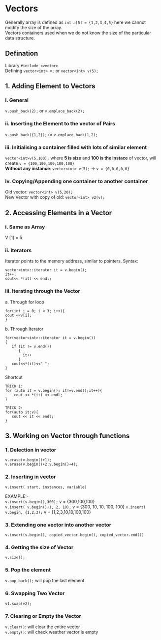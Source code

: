 # Vectors
Generally array is defined as `int a[5] = {1,2,3,4,5}` here we cannot modify the size of the array.  
Vectors containers used when we do not know the size of the particular data structure.  

## Defination
Library `#include <vector>`  
Defining `vector<int> v;` or `vector<int> v(5);`

## 1. Adding Element to Vectors
### i. General 
`v.push_back(2);` or `v.emplace_back(2);`
### ii. Inserting the Element to the vector of Pairs
`v.push_back({1,2});` or `v.emplace_back(1,2);`
### iii. Initialising a container filled with  lots of similar element
`vector<int>v(5,100);` where **5 is size** and **100 is the instace** of vector, will create `v = {100,100,100,100,100}`  
**Without any instance**: `vector<int> v(5);` -> `v = {0,0,0,0,0}`  
### iv. Copying/Appending one container to another container
Old vector: `vector<int> v(5,20);`  
New Vector with copy of old: `vector<int> v2(v);`

      
## 2. Accessing Elements in a Vector
### i. Same as Array
V [1] = 5
### ii. Iterators
Iterator points to the memory address, similar to pointers.
Syntax: 
```
vector<int>::iterator it = v.begin();
it++;
cout<< *(it) << endl;
```
### iii. Iterating through the Vector
a. Through for loop
   ```
   for(int i = 0; i < 3; i++){
   cout <<v[i];
   }
   ```
b. Through Iterator
   ```
   for(vector<int>::iterator it = v.begin())
   {
      if (it != v.end())
         {
           it++
         }
      cout<<*(it)<<" ";
   }

   ```
   Shortcut
   ```
   TRICK 1:
   for (auto it = v.begin(); it!=v.end();it++){
       cout << *(it) << endl;
   }

   TRICK 2:
   for(auto it:v){
      cout << it << endl;
   }
   ```

## 3. Working on Vector through functions
### 1. Delection in vector
`v.erase(v.begin()+1);`  
`v.erase(v.begin()+2,v.begin()+4);`

### 2. Inserting in vector
`v.insert( start, instances, variable)`

EXAMPLE:-  
`v.insert(v.begin(),300);`   v = {300,100,100}  
`v.insert( v.begin()+1, 2, 10);` v = {300, 10, 10, 100, 100}
`v.insert( v.begin, {1,2,3);` v = {1,2,3,10,10,100,100}

### 3. Extending one vector into another vector  

`v.insert(v.begin(), copied_vector.begin(), copied_vector.end())`
### 4. Getting the size of Vector
`v.size();`
### 5. Pop the element
`v.pop_back();` will pop the last element
### 6. Swapping Two Vector
`v1.swap(v2);`
### 7. Clearing or Empty the Vector
`v.clear()`:  will clear the entire vector  
`v.empty()`:  will check weather vector is empty





